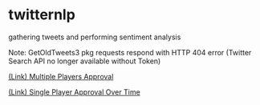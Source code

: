 # twitternlp
gathering tweets and performing sentiment analysis

Note: GetOldTweets3 pkg requests respond with HTTP 404 error (Twitter Search API no longer available without Token)

[(Link) Multiple Players Approval](https://betweenthenumbers.github.io/approval.html)

[(Link) Single Player Approval Over Time](https://betweenthenumbers.github.io/approvaltime.html)
